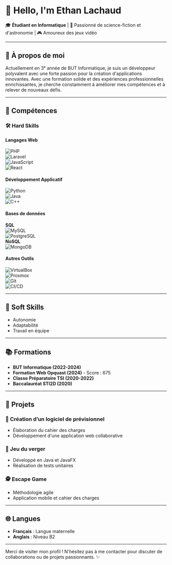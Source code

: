 # 👋 Hello, I'm Ethan Lachaud

🎓 **Étudiant en Informatique** | 🌌 Passionné de science-fiction et d'astronomie | 🎮 Amoureux des jeux vidéo  

---

## 🚀 À propos de moi  
Actuellement en 3ᵉ année de BUT Informatique, je suis un développeur polyvalent avec une forte passion pour la création d'applications innovantes. Avec une formation solide et des expériences professionnelles enrichissantes, je cherche constamment à améliorer mes compétences et à relever de nouveaux défis.

---

## 💼 Compétences

### 🛠️ Hard Skills

#### Langages Web
![PHP](https://img.shields.io/badge/-PHP-777BB4?logo=php&logoColor=white)  
![Laravel](https://img.shields.io/badge/-Laravel-FF2D20?logo=laravel&logoColor=white)  
![JavaScript](https://img.shields.io/badge/-JavaScript-F7DF1E?logo=javascript&logoColor=black)  
![React](https://img.shields.io/badge/-React-61DAFB?logo=react&logoColor=black)  

#### Développement Applicatif
![Python](https://img.shields.io/badge/-Python-3776AB?logo=python&logoColor=white)  
![Java](https://img.shields.io/badge/-Java-007396?logo=java&logoColor=white)  
![C++](https://img.shields.io/badge/-C++-00599C?logo=c%2B%2B&logoColor=white)  

#### Bases de données
**SQL**  
![MySQL](https://img.shields.io/badge/-MySQL-4479A1?logo=mysql&logoColor=white)  
![PostgreSQL](https://img.shields.io/badge/-PostgreSQL-4169E1?logo=postgresql&logoColor=white)  
**NoSQL**  
![MongoDB](https://img.shields.io/badge/-MongoDB-47A248?logo=mongodb&logoColor=white)  

#### Autres Outils
![VirtualBox](https://img.shields.io/badge/-VirtualBox-183A61?logo=virtualbox&logoColor=white)  
![Proxmox](https://img.shields.io/badge/-Proxmox-E57000?logo=proxmox&logoColor=white)  
![Git](https://img.shields.io/badge/-Git-F05032?logo=git&logoColor=white)  
![CI/CD](https://img.shields.io/badge/-CI/CD-0066CC?logo=githubactions&logoColor=white)  

---

## 🌟 Soft Skills
- Autonomie  
- Adaptabilité  
- Travail en équipe  

---

## 📚 Formations
- **BUT Informatique (2022-2024)**  
- **Formation Web Opquast (2024)** - Score : 675  
- **Classe Préparatoire TSI (2020-2022)**  
- **Baccalauréat STI2D (2020)**  

---

## 🔭 Projets
### 🔑 Création d’un logiciel de prévisionnel  
- Élaboration du cahier des charges  
- Développement d'une application web collaborative  

### 🎲 Jeu du verger  
- Développé en Java et JavaFX  
- Réalisation de tests unitaires  

### 🕵️ Escape Game  
- Méthodologie agile  
- Application mobile et cahier des charges  

---

## 🌐 Langues
- **Français** : Langue maternelle  
- **Anglais** : Niveau B2  

---

Merci de visiter mon profil ! N'hésitez pas à me contacter pour discuter de collaborations ou de projets passionnants. ✨
